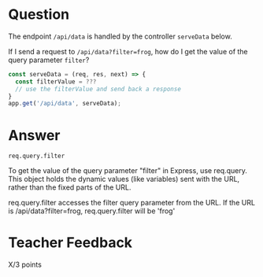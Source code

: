 # Question

The endpoint `/api/data` is handled by the controller `serveData` below.

If I send a request to `/api/data?filter=frog`, how do I get the value of the query parameter `filter`?

```js
const serveData = (req, res, next) => {
  const filterValue = ???
  // use the filterValue and send back a response
}
app.get('/api/data', serveData);
```

# Answer

```
req.query.filter

```

To get the value of the query parameter "filter" in Express, use req.query. This object holds the dynamic values (like variables) sent with the URL, rather than the fixed parts of the URL.

req.query.filter accesses the filter query parameter from the URL.
If the URL is /api/data?filter=frog, req.query.filter will be 'frog'

# Teacher Feedback

X/3 points
